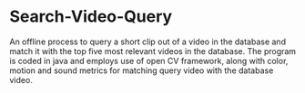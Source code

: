 # Search-Video-Query
An offline process to query a short clip out of a video in the database and match it with the top five most relevant videos in the database. The program is coded in java and employs use of open CV framework, along with color, motion and sound metrics for matching query video with the database video.
